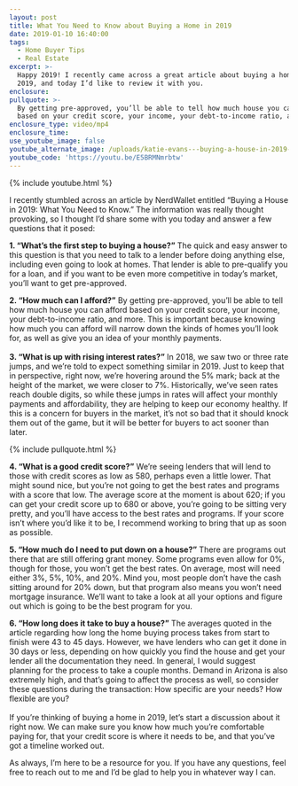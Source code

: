 ```yaml
---
layout: post
title: What You Need to Know about Buying a Home in 2019
date: 2019-01-10 16:40:00
tags:
  - Home Buyer Tips
  - Real Estate
excerpt: >-
  Happy 2019! I recently came across a great article about buying a home in
  2019, and today I’d like to review it with you.
enclosure:
pullquote: >-
  By getting pre-approved, you’ll be able to tell how much house you can afford
  based on your credit score, your income, your debt-to-income ratio, and more.
enclosure_type: video/mp4
enclosure_time:
use_youtube_image: false
youtube_alternate_image: /uploads/katie-evans---buying-a-house-in-2019-youtube.jpg
youtube_code: 'https://youtu.be/E5BRMNmrbtw'
---
```


{% include youtube.html %}

I recently stumbled across an article by NerdWallet entitled “Buying a House in 2019: What You Need to Know.” The information was really thought provoking, so I thought I’d share some with you today and answer a few questions that it posed:

**1. “What’s the first step to buying a house?”** The quick and easy answer to this question is that you need to talk to a lender before doing anything else, including even going to look at homes. That lender is able to pre-qualify you for a loan, and if you want to be even more competitive in today’s market, you’ll want to get pre-approved.

**2. “How much can I afford?”** By getting pre-approved, you’ll be able to tell how much house you can afford based on your credit score, your income, your debt-to-income ratio, and more. This is important because knowing how much you can afford will narrow down the kinds of homes you’ll look for, as well as give you an idea of your monthly payments.<br><br>**3. “What is up with rising interest rates?”** In 2018, we saw two or three rate jumps, and we’re told to expect something similar in 2019. Just to keep that in perspective, right now, we’re hovering around the 5% mark; back at the height of the market, we were closer to 7%. Historically, we’ve seen rates reach double digits, so while these jumps in rates will affect your monthly payments and affordability, they are helping to keep our economy healthy. If this is a concern for buyers in the market, it’s not so bad that it should knock them out of the game, but it will be better for buyers to act sooner than later.

{% include pullquote.html %}

**4. “What is a good credit score?”** We’re seeing lenders that will lend to those with credit scores as low as 580, perhaps even a little lower. That might sound nice, but you’re not going to get the best rates and programs with a score that low. The average score at the moment is about 620; if you can get your credit score up to 680 or above, you’re going to be sitting very pretty, and you’ll have access to the best rates and programs. If your score isn’t where you’d like it to be, I recommend working to bring that up as soon as possible.

**5. “How much do I need to put down on a house?”** There are programs out there that are still offering grant money. Some programs even allow for 0%, though for those, you won’t get the best rates. On average, most will need either 3%, 5%, 10%, and 20%. Mind you, most people don’t have the cash sitting around for 20% down, but that program also means you won’t need mortgage insurance. We’ll want to take a look at all your options and figure out which is going to be the best program for you.

**6. “How long does it take to buy a house?”** The averages quoted in the article regarding how long the home buying process takes from start to finish were 43 to 45 days. However, we have lenders who can get it done in 30 days or less, depending on how quickly you find the house and get your lender all the documentation they need. In general, I would suggest planning for the process to take a couple months. Demand in Arizona is also extremely high, and that’s going to affect the process as well, so consider these questions during the transaction: How specific are your needs? How flexible are you?<br><br>If you’re thinking of buying a home in 2019, let’s start a discussion about it right now. We can make sure you know how much you’re comfortable paying for, that your credit score is where it needs to be, and that you’ve got a timeline worked out.

As always, I’m here to be a resource for you. If you have any questions, feel free to reach out to me and I’d be glad to help you in whatever way I can.
